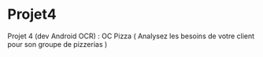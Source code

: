 # Projet4
Projet 4 (dev Android OCR) : OC Pizza ( Analysez les besoins de votre client pour son groupe de pizzerias )
